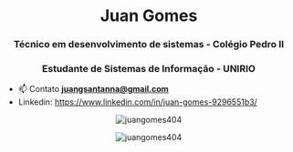 <h1 align="center">Juan Gomes</h1>
<h3 align="center">Técnico em desenvolvimento de sistemas - Colégio Pedro II</h3>
<h3 align="center">Estudante de Sistemas de Informação - UNIRIO </h3>


- 📫 Contato **juangsantanna@gmail.com**
- Linkedin: https://www.linkedin.com/in/juan-gomes-9296551b3/


<p align="center"><img align="center" src="https://github-readme-streak-stats.herokuapp.com/?user=juangomes404&" alt="juangomes404" /></p>

<p align ="center" ><img align="center" src="https://github-readme-stats.vercel.app/api/top-langs?username=juangomes404&show_icons=true&locale=en&layout=compact" alt="juangomes404" /></p>

